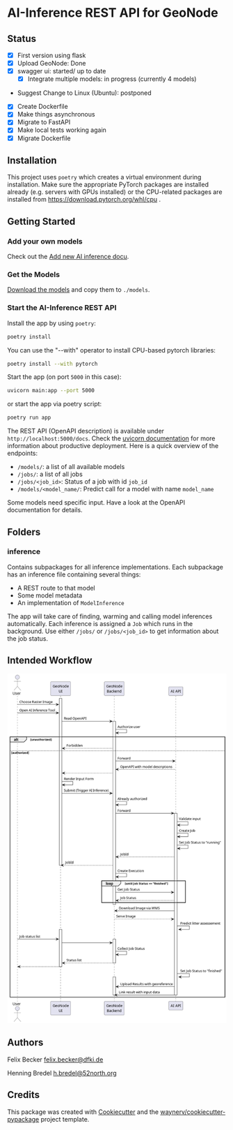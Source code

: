 # AI-Inference REST API for GeoNode

## Status

- [x] First version using flask
- [x] Upload GeoNode: Done
- [x] swagger ui: started/ up to date
  - [X] Integrate multiple models: in progress (currently 4 models)
- Suggest Change to Linux (Ubuntu): postponed
- [x] Create Dockerfile
- [x] Make things asynchronous
- [x] Migrate to FastAPI
- [X] Make local tests working again
- [X] Migrate Dockerfile

## Installation

This project uses `poetry` which creates a virtual environment during installation.
Make sure the appropriate PyTorch packages are installed already (e.g. servers with GPUs installed) or the CPU-related packages are installed from <https://download.pytorch.org/whl/cpu> .

## Getting Started

### Add your own models

Check out the [Add new AI inference docu](./Add_new_ai_inference.md).

### Get the Models

[Download the models](https://cloud.dfki.de/owncloud/index.php/s/rQWsqfktx2drabb) and copy them to `./models`.

### Start the AI-Inference REST API

Install the app by using `poetry`:

```bash
poetry install
```

You can use the "--with" operator to install CPU-based pytorch libraries:

```bash
poetry install --with pytorch
```

Start the app (on port `5000` in this case):

```bash
uvicorn main:app --port 5000
```

or start the app via poetry script:

```bash
poetry run app
```

The REST API (OpenAPI description) is available under `http://localhost:5000/docs`.
Check the [uvicorn documentation](https://www.uvicorn.org/) for more information about productive deployment.
Here is a quick overview of the endpoints:

- `/models/`: a list of all available models
- `/jobs/`: a list of all jobs
- `/jobs/<job_id>`: Status of a job with id `job_id`
- `/models/<model_name/`: Predict call for a model with name `model_name`

Some models need specific input.
Have a look at the OpenAPI documentation for details.

## Folders

### inference

Contains subpackages for all inference implementations.
Each subpackage has an inference file containing several things:

- A REST route to that model
- Some model metadata
- An implementation of `ModelInference`

The app will take care of finding, warming and calling model inferences automatically.
Each inference is assigned a `Job` which runs in the background.
Use either `/jobs/` or `/jobs/<job_id>` to get information about the job status.

## Intended Workflow

![Setup Overview](./docs/img/trigger-ai-inference/AI_Inference.png "Calling an AI Inference")

## Authors

Felix Becker <felix.becker@dfki.de>

Henning Bredel <h.bredel@52north.org>

## Credits

This package was created with [Cookiecutter](https://github.com/audreyr/cookiecutter) and the [waynerv/cookiecutter-pypackage](https://github.com/waynerv/cookiecutter-pypackage) project template.
